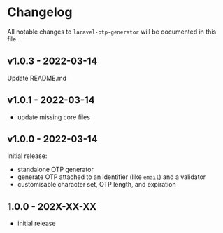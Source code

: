 # Changelog

All notable changes to `laravel-otp-generator` will be documented in this file.

## v1.0.3 - 2022-03-14

Update README.md

## v1.0.1 - 2022-03-14

- update missing core files

## v1.0.0 - 2022-03-14

Initial release:

- standalone OTP generator
- generate OTP attached to an identifier (like `email`) and a validator
- customisable character set, OTP length, and expiration

## 1.0.0 - 202X-XX-XX

- initial release
